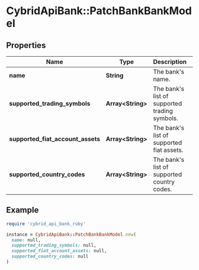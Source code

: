 # CybridApiBank::PatchBankBankModel

## Properties

| Name | Type | Description | Notes |
| ---- | ---- | ----------- | ----- |
| **name** | **String** | The bank&#39;s name. | [optional] |
| **supported_trading_symbols** | **Array&lt;String&gt;** | The bank&#39;s list of supported trading symbols. | [optional] |
| **supported_fiat_account_assets** | **Array&lt;String&gt;** | The bank&#39;s list of supported fiat assets. | [optional] |
| **supported_country_codes** | **Array&lt;String&gt;** | The bank&#39;s list of supported country codes. | [optional] |

## Example

```ruby
require 'cybrid_api_bank_ruby'

instance = CybridApiBank::PatchBankBankModel.new(
  name: null,
  supported_trading_symbols: null,
  supported_fiat_account_assets: null,
  supported_country_codes: null
)
```


